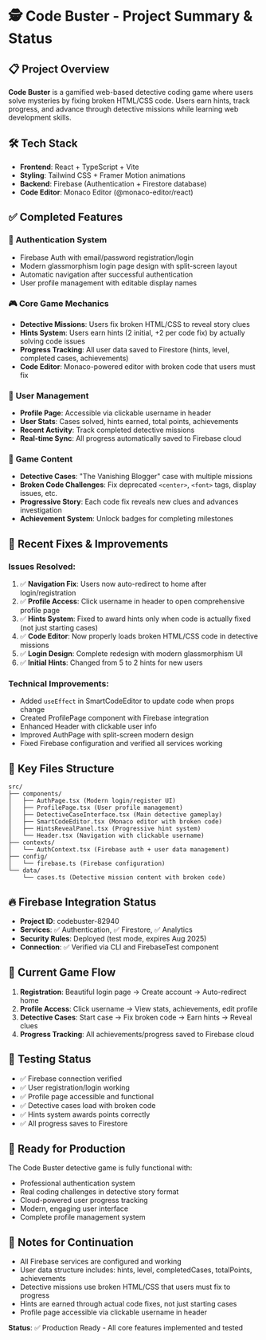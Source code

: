 # 🕵️ Code Buster - Project Summary & Status

## 📋 **Project Overview**
**Code Buster** is a gamified web-based detective coding game where users solve mysteries by fixing broken HTML/CSS code. Users earn hints, track progress, and advance through detective missions while learning web development skills.

## 🛠 **Tech Stack**
- **Frontend**: React + TypeScript + Vite
- **Styling**: Tailwind CSS + Framer Motion animations
- **Backend**: Firebase (Authentication + Firestore database)
- **Code Editor**: Monaco Editor (@monaco-editor/react)

## ✅ **Completed Features**

### 🔐 **Authentication System**
- Firebase Auth with email/password registration/login
- Modern glassmorphism login page design with split-screen layout
- Automatic navigation after successful authentication
- User profile management with editable display names

### 🎮 **Core Game Mechanics**
- **Detective Missions**: Users fix broken HTML/CSS to reveal story clues
- **Hints System**: Users earn hints (2 initial, +2 per code fix) by actually solving code issues
- **Progress Tracking**: All user data saved to Firestore (hints, level, completed cases, achievements)
- **Code Editor**: Monaco-powered editor with broken code that users must fix

### 👤 **User Management**
- **Profile Page**: Accessible via clickable username in header
- **User Stats**: Cases solved, hints earned, total points, achievements
- **Recent Activity**: Track completed detective missions
- **Real-time Sync**: All progress automatically saved to Firebase cloud

### 🎯 **Game Content**
- **Detective Cases**: "The Vanishing Blogger" case with multiple missions
- **Broken Code Challenges**: Fix deprecated `<center>`, `<font>` tags, display issues, etc.
- **Progressive Story**: Each code fix reveals new clues and advances investigation
- **Achievement System**: Unlock badges for completing milestones

## 🔧 **Recent Fixes & Improvements**

### **Issues Resolved:**
1. ✅ **Navigation Fix**: Users now auto-redirect to home after login/registration
2. ✅ **Profile Access**: Click username in header to open comprehensive profile page
3. ✅ **Hints System**: Fixed to award hints only when code is actually fixed (not just starting cases)
4. ✅ **Code Editor**: Now properly loads broken HTML/CSS code in detective missions
5. ✅ **Login Design**: Complete redesign with modern glassmorphism UI
6. ✅ **Initial Hints**: Changed from 5 to 2 hints for new users

### **Technical Improvements:**
- Added `useEffect` in SmartCodeEditor to update code when props change
- Created ProfilePage component with Firebase integration
- Enhanced Header with clickable user info
- Improved AuthPage with split-screen modern design
- Fixed Firebase configuration and verified all services working

## 📁 **Key Files Structure**
```
src/
├── components/
│   ├── AuthPage.tsx (Modern login/register UI)
│   ├── ProfilePage.tsx (User profile management)
│   ├── DetectiveCaseInterface.tsx (Main detective gameplay)
│   ├── SmartCodeEditor.tsx (Monaco editor with broken code)
│   ├── HintsRevealPanel.tsx (Progressive hint system)
│   └── Header.tsx (Navigation with clickable username)
├── contexts/
│   └── AuthContext.tsx (Firebase auth + user data management)
├── config/
│   └── firebase.ts (Firebase configuration)
└── data/
    └── cases.ts (Detective mission content with broken code)
```

## 🔥 **Firebase Integration Status**
- **Project ID**: codebuster-82940
- **Services**: ✅ Authentication, ✅ Firestore, ✅ Analytics
- **Security Rules**: Deployed (test mode, expires Aug 2025)
- **Connection**: ✅ Verified via CLI and FirebaseTest component

## 🎯 **Current Game Flow**
1. **Registration**: Beautiful login page → Create account → Auto-redirect home
2. **Profile Access**: Click username → View stats, achievements, edit profile
3. **Detective Cases**: Start case → Fix broken code → Earn hints → Reveal clues
4. **Progress Tracking**: All achievements/progress saved to Firebase cloud

## 🧪 **Testing Status**
- ✅ Firebase connection verified
- ✅ User registration/login working
- ✅ Profile page accessible and functional
- ✅ Detective cases load with broken code
- ✅ Hints system awards points correctly
- ✅ All progress saves to Firestore

## 🚀 **Ready for Production**
The Code Buster detective game is fully functional with:
- Professional authentication system
- Real coding challenges in detective story format
- Cloud-powered user progress tracking
- Modern, engaging user interface
- Complete profile management system

## 📝 **Notes for Continuation**
- All Firebase services are configured and working
- User data structure includes: hints, level, completedCases, totalPoints, achievements
- Detective missions use broken HTML/CSS that users must fix to progress
- Hints are earned through actual code fixes, not just starting cases
- Profile page accessible via clickable username in header

**Status**: ✅ Production Ready - All core features implemented and tested
